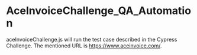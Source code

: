 # AceInvoiceChallenge_QA_Automation

aceInvoiceChallenge.js will run the test case described in the Cypress Challenge. The mentioned URL is https://www.aceinvoice.com/.